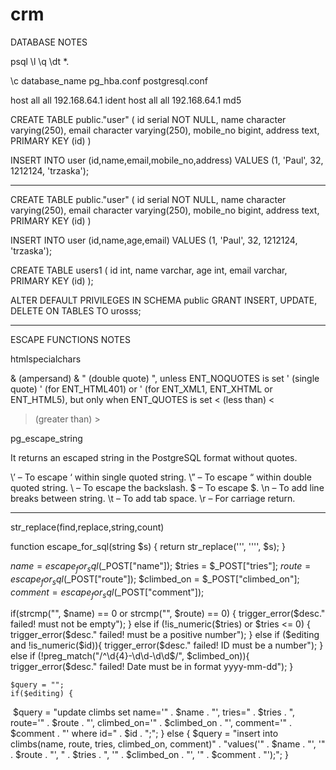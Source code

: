 # crm


DATABASE NOTES

psql
\l
\q
\dt *.

\c database_name
pg_hba.conf
postgresql.conf



host    all             all             192.168.64.1            ident
host    all             all             192.168.64.1            md5


CREATE TABLE public."user"
(
    id serial NOT NULL,
    name character varying(250),
    email character varying(250),
    mobile_no bigint,
    address text,
    PRIMARY KEY (id)
)

  INSERT INTO user (id,name,email,mobile_no,address)
  VALUES (1, 'Paul', 32, 1212124, 'trzaska');

___________________________

CREATE TABLE public."user"
(
    id serial NOT NULL,
    name character varying(250),
    email character varying(250),
    mobile_no bigint,
    address text,
    PRIMARY KEY (id)
)

  INSERT INTO user (id,name,age,email)
  VALUES (1, 'Paul', 32, 1212124, 'trzaska');

CREATE TABLE users1 (
    id int,
    name varchar,
    age int,
    email varchar,
    PRIMARY KEY  (id)
);

ALTER DEFAULT PRIVILEGES IN SCHEMA public
GRANT INSERT, UPDATE, DELETE ON TABLES TO urosss;

________________

ESCAPE FUNCTIONS NOTES

htmlspecialchars

& (ampersand)	&amp;
" (double quote)	&quot;, unless ENT_NOQUOTES is set
' (single quote)	&#039; (for ENT_HTML401) or &apos; (for ENT_XML1, ENT_XHTML or ENT_HTML5), but only when ENT_QUOTES is set
< (less than)	&lt;
> (greater than)	&gt;



pg_escape_string

It returns an escaped string in the PostgreSQL format without quotes.




\’ – To escape ‘ within single quoted string.
\” – To escape “ within double quoted string.
\\ – To escape the backslash.
\$ – To escape $.
\n – To add line breaks between string.
\t – To add tab space.
\r – For carriage return.


_______________________________



str_replace(find,replace,string,count)

function escape_for_sql(string $s) {
return str_replace('\'', '\'\'', $s);
}

$name = escape_for_sql($_POST["name"]);
$tries = $_POST["tries"];
$route = escape_for_sql($_POST["route"]);
$climbed_on = $_POST["climbed_on"];
$comment = escape_for_sql($_POST["comment"]);



if(strcmp("", $name) == 0 or strcmp("", $route) == 0) {
 trigger_error($desc." failed! must not be empty");
 } else if (!is_numeric($tries) or $tries <= 0) {
        trigger_error($desc." failed! must be a positive number");
    } else if ($editing and !is_numeric($id)){
        trigger_error($desc." failed! ID must be a number");
   } else if (!preg_match("/^\d{4}-\d\d-\d\d$/", $climbed_on)){
         trigger_error($desc." failed! Date must be in format yyyy-mm-dd");
     }




    $query = "";
    if($editing) {

‪         $query = "update climbs set name='" . $name . "', tries=" . $tries .
              ", route='" . $route . "', climbed_on='" . $climbed_on . "', comment='" .
              $comment . "' where id=" . $id . ";";
     } else {
         $query = "insert into climbs(name, route, tries, climbed_on, comment)" .
             "values('" . $name . "', '" . $route . "', " . $tries . ", '" .
              $climbed_on . "', '" . $comment . "');";
      }
